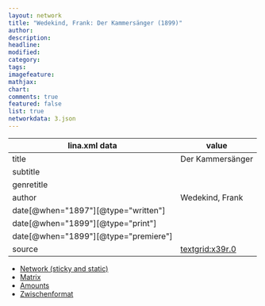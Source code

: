 ```yaml
---
layout: network
title: "Wedekind, Frank: Der Kammersänger (1899)"
author:
description:
headline:
modified:
category:
tags:
imagefeature: 
mathjax: 
chart: 
comments: true
featured: false
list: true
networkdata: 3.json
---
```

lina.xml data  | value
------------- | -------------
title|Der Kammersänger
subtitle|
genretitle|
author|Wedekind, Frank
date[@when="1897"][@type="written"]|
date[@when="1899"][@type="print"]|
date[@when="1899"][@type="premiere"]|
source|[textgrid:x39r.0](https://textgridlab.org/1.0/tgcrud-public/rest/textgrid:x39r.0/data)



* [Network (sticky and static)](/network3)
* [Matrix](/matrix3)
* [Amounts](/amount3)
* [Zwischenformat](/lina3 )
